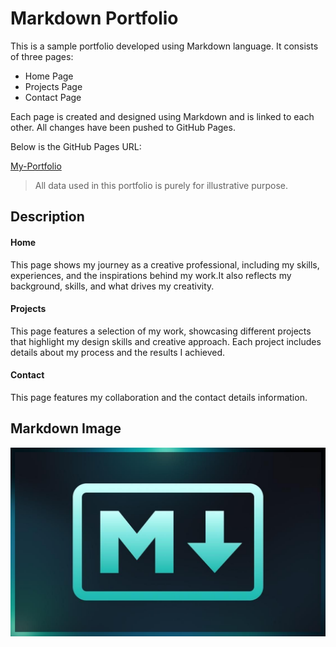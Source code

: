 # Markdown Portfolio

This is a sample portfolio developed using Markdown language. It consists of three pages:

- Home Page
- Projects Page
- Contact Page

Each page is created and designed using Markdown and is linked to each other. All changes have been pushed to GitHub Pages.

Below is the GitHub Pages URL:

[My-Portfolio](https://mohithjegan.github.io/markdown-portfolio/)


> All data used in this portfolio is purely for illustrative purpose.

## Description

#### Home

This page shows my journey as a creative professional, including my skills, experiences, and the inspirations behind my work.It also reflects my background, skills, and what drives my creativity.


#### Projects

This page features a selection of my work, showcasing different projects that highlight my design skills and creative approach. Each project includes details about my process and the results I achieved.


#### Contact

This page features my collaboration and the contact details information.

## Markdown Image

![Markdown](./images/markdown.jpg)